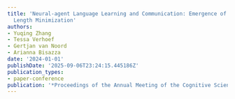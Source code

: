 ```yaml
---
title: 'Neural-agent Language Learning and Communication: Emergence of Dependency
  Length Minimization'
authors:
- Yuqing Zhang
- Tessa Verhoef
- Gertjan van Noord
- Arianna Bisazza
date: '2024-01-01'
publishDate: '2025-09-06T23:24:15.445186Z'
publication_types:
- paper-conference
publication: '*Proceedings of the Annual Meeting of the Cognitive Science Society*'
---
```

